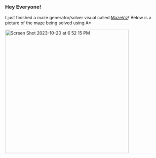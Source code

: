### Hey Everyone!

I just finished a maze generator/solver visual called [MazeViz](https://github.com/Thomas-Edwards/MazeViz)!
Below is a picture of the maze being solved using A*

<img width="400" alt="Screen Shot 2023-10-20 at 6 52 15 PM" src="https://github.com/Thomas-Edwards/Thomas-Edwards/assets/45698475/c5f0f384-9d3a-4856-bd8a-deeb155e8347">
